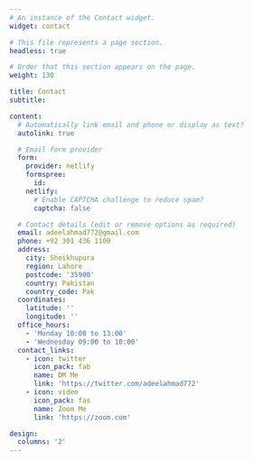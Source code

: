 ```yaml
---
# An instance of the Contact widget.
widget: contact

# This file represents a page section.
headless: true

# Order that this section appears on the page.
weight: 130

title: Contact
subtitle:

content:
  # Automatically link email and phone or display as text?
  autolink: true

  # Email form provider
  form:
    provider: netlify
    formspree:
      id:
    netlify:
      # Enable CAPTCHA challenge to reduce spam?
      captcha: false

  # Contact details (edit or remove options as required)
  email: adeelahmad772@gmail.com
  phone: +92 301 436 1100
  address:
    city: Sheikhupura
    region: Lahore
    postcode: '35900'
    country: Pakistan
    country_code: Pak
  coordinates:
    latitude: ''
    longitude: ''
  office_hours:
    - 'Monday 10:00 to 13:00'
    - 'Wednesday 09:00 to 10:00'
  contact_links:
    - icon: twitter
      icon_pack: fab
      name: DM Me
      link: 'https://twitter.com/adeelahmad772'
    - icon: video
      icon_pack: fas
      name: Zoom Me
      link: 'https://zoom.com'

design:
  columns: '2'
---
```

